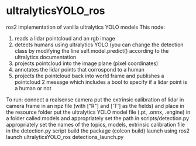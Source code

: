 # ultralyticsYOLO_ros

ros2 implementation of vanilla ultralytics YOLO models
This node:
1. reads a lidar pointcloud and an rgb image
2. detects humans using ultralytics YOLO (you can change the detection class by modifying the line self.model.predict() according to the ultralytics documentation
3. projects pointcloud into the image plane (pixel coordinates)
4. annotates the lidar points that corrospond to a human
5. projects the pointcloud back into world frame and publishes a pointcloud 2 message which includes a bool to specify if a lidar point is a human or not

To run:
connect a realsense camera
put the extrinsic calibration of lidar in camera frame in an npz file (with ["R"] and ['T'] as the fields) and place in the resource folder
put the ultralytics YOLO model file (.pt, .onnx, .engine) in a folder called models and appropriately set the path in scripts/detection.py
appropriately set the names of the topics, models, extrinsic calibration file in the detection.py script
build the package (colcon build)
launch using ros2 launch ultralyticsYOLO_ros detections_launch.py
